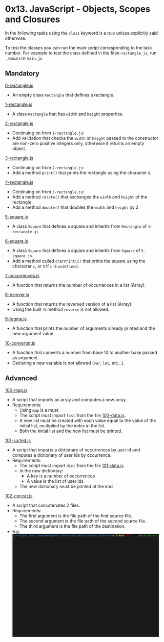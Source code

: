 # 0x13. JavaScript - Objects, Scopes and Closures

In the following tasks using the `class` keyword is a rule unless explicitly
said otherwise.

To test the classes you can run the main script corresponding to the task
number. For example to test the class defined in the file`0-rectangle.js`,
run: `./mains/0-main.js`

## Mandatory

[0-rectangle.js](./0-rectangle.js)

- An empty class `Rectangle` that defines a rectangle.

[1-rectangle.js](./1-rectangle.js)

- A class `Rectangle` that has `width` and `height` properties.

[2-rectangle.js](./2-rectangle.js)

- Continuing on from `1-rectangle.js`:
- Add validation that checks the `width` or `height` passed to the constructor
  are non-zero positive integers only, otherwise it returns an empty object.

[3-rectangle.js](./3-rectangle.js)

- Continuing on from `2-rectangle.js`:
- Add a method `print()` that prints the rectangle using the character `X`.

[4-rectangle.js](./4-rectangle.js)

- Continuing on from `3-rectangle.js`:
- Add a method `rotate()` that exchanges the `width` and `height` of the rectangle.
- Add a method `double()` that doubles the `width` and `height` by 2.

[5-square.js](./5-square.js)

- A class `Square` that defines a square and inherits from `Rectangle` of `4-rectangle.js`

[6-square.js](./6-square.js)

- A class `Square` that defines a square and inherits from `Square` of `5-square.js`.
- Add a method called `charPrint(c)` that prints the square using the character
  `c`, or `X` if `c` is `undefined`.

[7-occurrences.js](./7-occurrences.js)

- A function that returns the number of occurrences in a list (Array).

[8-esrever.js](./8-esrever.js)

- A function that returns the reversed version of a list (Array).
- Using the built in method `reverse` is not allowed.

[9-logme.js](./9-logme.js)

- A function that prints the number of arguments already printed and the new
  argument value.

[10-converter.js](./10-converter.js)

- A function that converts a number from base 10 to another base passed as argument.
- Declaring a new variable is not allowed (`var`, `let`, etc...).

## Advanced

[100-map.js](./100-map.js)

- A script that imports an array and computes a new array.
- Requirements:
  - Using `map` is a must.
  - The script must import `list` from the file [100-data.js](./100-map.js).
  - A new list must be created with each value equal to the value of the
    initial list, multiplied by the index in the list.
  - Both the initial list and the new list must be printed.

[101-sorted.js](./101-sorted.js)

- A script that imports a dictionary of occurrences by user id and computes
  a dictionary of user ids by occurrence.
- Requirements:
  - The script must import `dict` from the file [101-data.js](./101-data.js).
  - In the new dictionary:
    - A key is a number of occurrences
    - A value is the list of user ids
  - The new dictionary must be printed at the end

[102-concat.js](./102-concat.js)

- A script that concatenates 2 files.
- Requirements:
  - The first argument is the file path of the first source file.
  - The second argument is the file path of the second source file.
  - The third argument is the file path of the destination.
- e.g.
  ![102-concat.gif](./assets/102-concat.gif)
